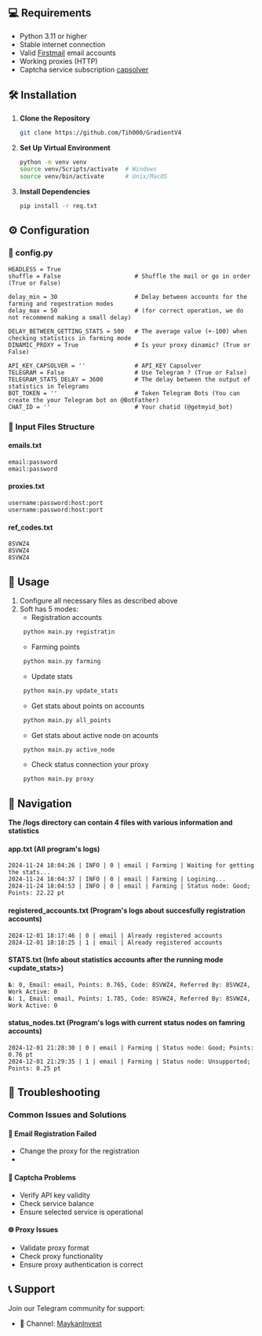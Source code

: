 ## 💻 Requirements

- Python 3.11 or higher
- Stable internet connection
- Valid [Firstmail](https://firstmail.ltd/en-US) email accounts
- Working proxies (HTTP)
- Captcha service subscription [capsolver](https://www.capsolver.com/)

## 🛠️ Installation

1. **Clone the Repository**
   ```bash
   git clone https://github.com/Tih000/GradientV4
   ```

2. **Set Up Virtual Environment**
   ```bash
   python -m venv venv
   source venv/Scripts/activate  # Windows
   source venv/bin/activate      # Unix/MacOS
   ```

3. **Install Dependencies**
   ```bash
   pip install -r req.txt
   ```

## ⚙️ Configuration

### 📁 config.py

```
HEADLESS = True
shuffle = False                     # Shuffle the mail or go in order (True or False)

delay_min = 30                      # Delay between accounts for the farming and regestration modes
delay_max = 50                      # (for correct operation, we do not recommend making a small delay)

DELAY_BETWEEN_GETTING_STATS = 500   # The average value (+-100) when checking statistics in farming mode
DINAMIC_PROXY = True                # Is your proxy dinamic? (True or False)

API_KEY_CAPSOLVER = ''              # API_KEY Capsolver
TELEGRAM = False                    # Use Telegram ? (True or False)
TELEGRAM_STATS_DELAY = 3600         # The delay between the output of statistics in Telegrams
BOT_TOKEN = ''                      # Token Telegram Bots (You can create the your Telegram bot on @BotFather)
CHAT_ID = ''                        # Your chatid (@getmyid_bot)
```

### 📁 Input Files Structure

#### emails.txt
```
email:password
email:password
```

#### proxies.txt
```
username:password:host:port
username:password:host:port
```

#### ref_codes.txt
```
8SVWZ4
8SVWZ4
8SVWZ4
```

## 🚀 Usage

1. Configure all necessary files as described above
2. Soft has 5 modes:
   - Registration accounts
   ```bash
    python main.py registratin
   ```
   - Farming points
   ```bash
    python main.py farming
   ```
   - Update stats
   ```bash
    python main.py update_stats
   ```
   - Get stats about points on accounts
   ```bash
    python main.py all_points
   ```
   - Get stats about active node on acounts
   ```bash
    python main.py active_node
   ```
   - Check status connection your proxy
   ```bash
    python main.py proxy
   ``` 

## 🧩 Navigation
**The /logs directory can contain 4 files with various information and statistics** 

#### app.txt (All program's logs)
```
2024-11-24 18:04:26 | INFO | 0 | email | Farming | Waiting for getting the stats...
2024-11-24 18:04:37 | INFO | 0 | email | Farming | Logining...
2024-11-24 18:04:53 | INFO | 0 | email | Farming | Status node: Good; Points: 22.22 pt
```

#### registered_accounts.txt (Program's logs about succesfully registration accounts)
```
2024-12-01 18:17:46 | 0 | email | Already registered accounts
2024-12-01 18:18:25 | 1 | email | Already registered accounts
```

#### STATS.txt (Info about statistics accounts after the running mode <update_stats>)
```
№: 0, Email: email, Points: 0.765, Code: 8SVWZ4, Referred By: 8SVWZ4, Work Active: 0
№: 1, Email: email, Points: 1.785, Code: 8SVWZ4, Referred By: 8SVWZ4, Work Active: 0
```

#### status_nodes.txt (Program's logs with current status nodes on famring accounts)
```
2024-12-01 21:28:30 | 0 | email | Farming | Status node: Good; Points: 0.76 pt
2024-12-01 21:29:35 | 1 | email | Farming | Status node: Unsupported; Points: 0.25 pt
```

## 🔧 Troubleshooting

### Common Issues and Solutions

#### 📧 Email Registration Failed
- Change the proxy for the registration
- 

#### 🧩 Captcha Problems
- Verify API key validity
- Check service balance
- Ensure selected service is operational

#### 🌐 Proxy Issues
- Validate proxy format
- Check proxy functionality
- Ensure proxy authentication is correct

## 📞 Support

Join our Telegram community for support:
- 📢 Channel: [Maykanlnvest](https://t.me/Maykanlnvest)
